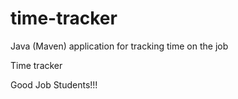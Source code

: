 # time-tracker
Java (Maven) application for tracking time on the job

Time tracker

Good Job Students!!!
